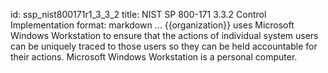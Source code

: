 id: ssp_nist800171r1_3_3_2
title: NIST SP 800-171 3.3.2 Control Implementation
format: markdown
...
{{organization}} uses Microsoft Windows Workstation to ensure that the actions of individual system users can be uniquely traced to those users so they can be held accountable for their actions. Microsoft Windows Workstation is a personal computer.

